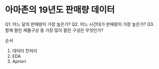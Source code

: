 # 아마존의 19년도 판매량 데이터
 Q1. 어느 달의 판매량이 가장 높은가?
 Q2. 어느 시간대가 판매량이 가장 높은가?
 Q3. 함께 팔린 제품구성 중 가장 많이 팔린 구성은 무엇인가? 

순서
1. 데이터 전처리
2. EDA
3. Apriori
